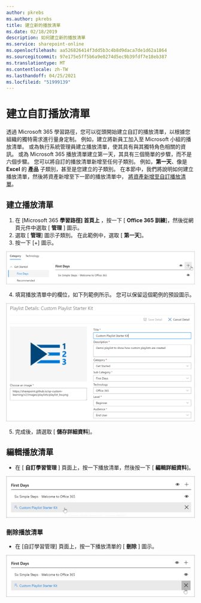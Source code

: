 ```yaml
---
author: pkrebs
ms.author: pkrebs
title: 建立新的播放清單
ms.date: 02/18/2019
description: 如何建立新的播放清單
ms.service: sharepoint-online
ms.openlocfilehash: aa526826414f3dd5b3c4b8d9daca7de1d62a1864
ms.sourcegitcommit: 97e175e5ff5b6a9e0274d5ec9b39fdf7e18eb387
ms.translationtype: MT
ms.contentlocale: zh-TW
ms.lasthandoff: 04/25/2021
ms.locfileid: "51999139"
---
```

# <a name="create-a-custom-playlist"></a>建立自訂播放清單

透過 Microsoft 365 學習路徑，您可以從頭開始建立自訂的播放清單，以根據您組織的獨特需求進行量身定制。 例如，建立將新員工加入至 Microsoft 小組的播放清單。 或為執行系統管理員建立播放清單，使其具有與其獨特角色相關的資訊。 或為 Microsoft 365 播放清單建立第一天，其具有三個簡單的步驟，而不是六個步驟。 您可以將自訂的播放清單新增至任何子類別。 例如，**第一天**、像是 **Excel** 的 **產品** 子類別，甚至是您建立的子類別。 在本節中，我們將說明如何建立播放清單，然後將資產新增至下一節的播放清單中， [將資產新增至自訂播放清單](custom_addassets.md)。

## <a name="create-a-playlist"></a>建立播放清單 

1. 在 [Microsoft 365 **學習路徑] 首頁上** ，按一下 [ **Office 365 訓練**]，然後從網頁元件中選取 [ **管理** ] 圖示。 
2. 選取 [ **管理**] 圖示子類別。 在此範例中，選取 [ **第一天**]。  
3. 按一下 [+] 圖示。  

![cg-newplaylistbtn.png](media/cg-newplaylistbtn.png)

4.  填寫播放清單中的欄位，如下列範例所示。 您可以保留這個範例的預設圖示。 

![cg-newplaylistdetails.png](media/cg-newplaylistdetails.png)

5.  完成後，請選取 [ **儲存詳細資料**]。 

## <a name="edit-a-playlist"></a>編輯播放清單

- 在 [ **自訂學習管理** ] 頁面上，按一下播放清單，然後按一下 [ **編輯詳細資料**]。  

![cg-editplaylist.png](media/cg-editplaylist.png)

### <a name="delete-a-playlist"></a>刪除播放清單

- 在 [自訂學習管理] 頁面上，按一下播放清單的 [ **刪除** ] 圖示。  

![cg-deleteplaylist.png](media/cg-deleteplaylist.png)